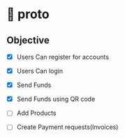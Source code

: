 # 🍏 proto 


## Objective
- [x] Users Can register for accounts
- [x] Users Can login
- [x] Send Funds 
- [x] Send Funds using QR code
- [ ] Add Products
- [ ] Create Payment requests(Invoices)


 
